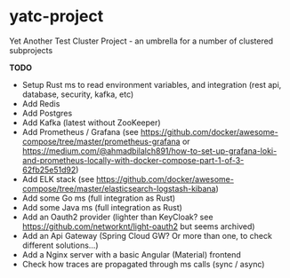 # yatc-project
Yet Another Test Cluster Project - an umbrella for a number of clustered subprojects


**TODO**
- Setup Rust ms to read environment variables, and integration (rest api, database, security, kafka, etc)
- Add Redis
- Add Postgres
- Add Kafka (latest without ZooKeeper)
- Add Prometheus / Grafana (see https://github.com/docker/awesome-compose/tree/master/prometheus-grafana or https://medium.com/@ahmadbilalch891/how-to-set-up-grafana-loki-and-prometheus-locally-with-docker-compose-part-1-of-3-62fb25e51d92)
- Add ELK stack (see https://github.com/docker/awesome-compose/tree/master/elasticsearch-logstash-kibana)
- Add some Go ms (full integration as Rust)
- Add some Java ms (full integration as Rust)
- Add an Oauth2 provider (lighter than KeyCloak? see https://github.com/networknt/light-oauth2 but seems archived)
- Add an Api Gateway (Spring Cloud GW? Or more than one, to check different solutions...)
- Add a Nginx server with a basic Angular (Material) frontend
- Check how traces are propagated through ms calls (sync / async)
